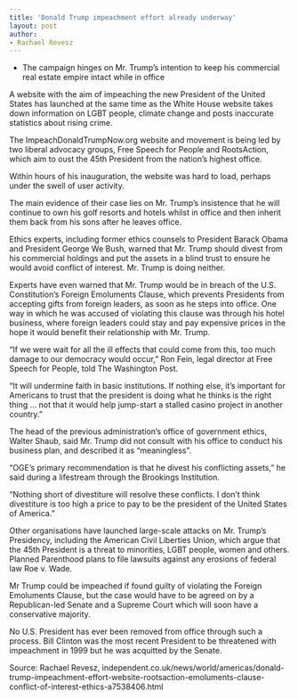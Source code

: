```yaml
---
title: 'Donald Trump impeachment effort already underway'
layout: post
author:
- Rachael Revesz
---
```


- The campaign hinges on Mr. Trump’s intention to keep his commercial real estate empire intact while in office

A website with the aim of impeaching the new President of the United States has launched at the same time as the White House website takes down information on LGBT people, climate change and posts inaccurate statistics about rising crime.

The ImpeachDonaldTrumpNow.org website and movement is being led by two liberal advocacy groups, Free Speech for People and RootsAction, which aim to oust the 45th President from the nation’s highest office.

Within hours of his inauguration, the website was hard to load, perhaps under the swell of user activity.

The main evidence of their case lies on Mr. Trump’s insistence that he will continue to own his golf resorts and hotels whilst in office and then inherit them back from his sons after he leaves office.

Ethics experts, including former ethics counsels to President Barack Obama and President George We Bush, warned that Mr. Trump should divest from his commercial holdings and put the assets in a blind trust to ensure he would avoid conflict of interest. Mr. Trump is doing neither.

Experts have even warned that Mr. Trump would be in breach of the U.S. Constitution’s Foreign Emoluments Clause, which prevents Presidents from accepting gifts from foreign leaders, as soon as he steps into office. One way in which he was accused of violating this clause was through his hotel business, where foreign leaders could stay and pay expensive prices in the hope it would benefit their relationship with Mr. Trump.

“If we were wait for all the ill effects that could come from this, too much damage to our democracy would occur,” Ron Fein, legal director at Free Speech for People, told The Washington Post.

“It will undermine faith in basic institutions. If nothing else, it’s important for Americans to trust that the president is doing what he thinks is the right thing … not that it would help jump-start a stalled casino project in another country.”

The head of the previous administration’s office of government ethics, Walter Shaub, said Mr. Trump did not consult with his office to conduct his business plan, and described it as “meaningless”.

“OGE’s primary recommendation is that he divest his conflicting assets,” he said during a lifestream through the Brookings Institution.

“Nothing short of divestiture will resolve these conflicts. I don’t think divestiture is too high a price to pay to be the president of the United States of America.”

Other organisations have launched large-scale attacks on Mr. Trump’s Presidency, including the American Civil Liberties Union, which argue that the 45th President is a threat to minorities, LGBT people, women and others. Planned Parenthood plans to file lawsuits against any erosions of federal law Roe v. Wade.

Mr Trump could be impeached if found guilty of violating the Foreign Emoluments Clause, but the case would have to be agreed on by a Republican-led Senate and a Supreme Court which will soon have a conservative majority.

No U.S. President has ever been removed from office through such a process. Bill Clinton was the most recent President to be threatened with impeachment in 1999 but he was acquitted by the Senate.

Source: Rachael Revesz, independent.co.uk/news/world/americas/donald-trump-impeachment-effort-website-rootsaction-emoluments-clause-conflict-of-interest-ethics-a7538406.html
